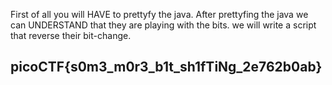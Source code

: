 First of all you will HAVE to prettyfy the java.
After prettyfing the java we can UNDERSTAND that they are playing with the bits.
we will write a script that reverse their bit-change.

## picoCTF{s0m3_m0r3_b1t_sh1fTiNg_2e762b0ab}

